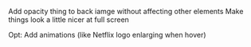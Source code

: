 Add opacity thing to back iamge without affecting other elements
Make things look a little nicer at full screen

Opt: Add animations (like Netflix logo enlarging when hover)